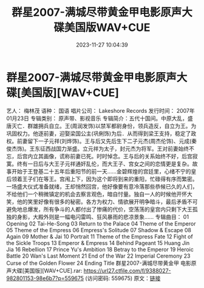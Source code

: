 ﻿---
title: 群星2007-满城尽带黄金甲电影原声大碟美国版WAV+CUE
date: 2023-11-27 10:04:39
categories: WAV车载音乐、镜像
tags: 华语中文
---
# 群星2007-满城尽带黄金甲电影原声大碟[美国版][WAV+CUE]

艺人： 梅林茂
语种： 国语
唱片公司： Lakeshore Records
发行时间： 2007年01月23日
专辑类别： 原声带、影视音乐
专辑简介：五代十国间。中原大乱，盛唐灭亡．群雄拥兵自立。王(周润发饰)以禁军都尉身份，领兵造反，自立为王。为巩固权力。他逐前妻，迎娶梁国公主(巩俐饰)为后．从而得到梁王支持，稳定了政权。前妻留下一子元祥(刘烨饰)。王与后又先后生下二子元杰(周杰伦饰)、元成(秦俊杰饰)。王东征西战国力渐盛。立元祥为太子，封元杰为将军。王对前妻始终不忘，后宫内立其画像，谎称前妻已死。时时悼念。王与后的关系始终不好，后宫寂寞。终有一日后与大王子元祥通奸乱伦，而大王子、宫女之间的恋情更是复杂。故事开始于王登基二十五年后重阳节的前一天……金碧辉煌的宫廷里，心绪不宁的皇后领着王子们在等王。宫闱上下，因为这个即将到来的重阳，忙碌得有序而繁密。一场盛大仪式准备就绪，王却悄然回宫，他好像要有意冷落那些恭候已久的人们，不给他们一个稍微镇定的机会去察言观色，暗自忖量。独自一人的时候他开怀大笑，他的笑里好像有很多的秘密。各方为权力、情欲展开明争暗斗，最后矛盾不可避免地总爆发，所有争斗的人都付出了惨痛的代价，空荡荡的皇宫内只剩下大王孤独的身影，大殿外则是一幅电闪雷鸣、狂风暴雨的悲凉景象……
专辑曲目：
01 Opening
02 Tai-He-Song
03 Return to the Palace
04 Theme of the Emperor
05 Theme of the Empress
06 Empress's Solitude
07 Shadow & Escape
08 Again
09 Mother & Jai
10 Portrait
11 Theme of the Empress Fate
12 Fight of the Sickle Troops
13 Emperor & Empress
14 Behind Pageant
15 Huang Jin Jia
16 Rebellion
17 Prince Yu's Ambition
18 Betray to the Emperor
19 Heroic Battle
20 Wan's Last Moment
21 End of the War
22 Imperial Ceremony
23 Curse of the Golden Flower
24 Ending Title
群星2007-满城尽带黄金甲 电影原声大碟[美国版][WAV+CUE].rar: https://url27.ctfile.com/f/9388027-982801153-98e6b7?p=559675
(访问密码: 559675)
原文：[链接](https://blog.sina.com.cn/s/blog_1647c7e76010313un.html)